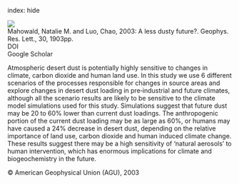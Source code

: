 index: hide

<div class="Citation">
    <div class="Citation-thumb CitationThumb-linked"  data-href="https://doi.org/10.1029/2003gl017880">
      <img src="https://static.claimspace.cloud/climate-study-static/refs/thumbs/11/Mahowald_and_Luo_2003-thumb.png" />
    </div>

  <div class="Citation-body">
    <div class="Citation-text">Mahowald, Natalie M. and Luo, Chao, 2003: A less dusty future?. <span class="Article-journal">Geophys. Res. Lett., </span><span class="Article-volume">30, </span>1903pp.</div>
    <div class="Citation-links">
      <div class="CitationLink" data-href="https://doi.org/10.1029/2003gl017880">
        <div class="CitationLink-icon CitationLink-Doi"></div>
        <div class="CitationLink-text">DOI</div>
      </div>
      <div class="CitationLink" data-href="https://scholar.google.com/scholar?q=10.1029/2003gl017880">
        <div class="CitationLink-icon CitationLink-Scholar"></div>
        <div class="CitationLink-text">Google Scholar</div>
      </div>
    </div>
  </div>
</div>

Atmospheric desert dust is potentially highly sensitive to changes in climate, carbon dioxide and human land use. In this study we use 6 different scenarios of the processes responsible for changes in source areas and explore changes in desert dust loading in pre‐industrial and future climates, although all the scenario results are likely to be sensitive to the climate model simulations used for this study. Simulations suggest that future dust may be 20 to 60% lower than current dust loadings. The anthropogenic portion of the current dust loading may be as large as 60%, or humans may have caused a 24% decrease in desert dust, depending on the relative importance of land use, carbon dioxide and human induced climate change. These results suggest there may be a high sensitivity of ‘natural aerosols’ to human intervention, which has enormous implications for climate and biogeochemistry in the future.

<div class="Citation-copy">
&copy; American Geophysical Union (AGU), 2003
</div>